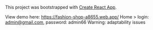 This project was bootstrapped with [Create React App](https://github.com/facebook/create-react-app).

View demo here: https://fashion-shop-a8655.web.app/
Home > login: admin@gmail.com, password: admin66
Warning: adaptability issues
